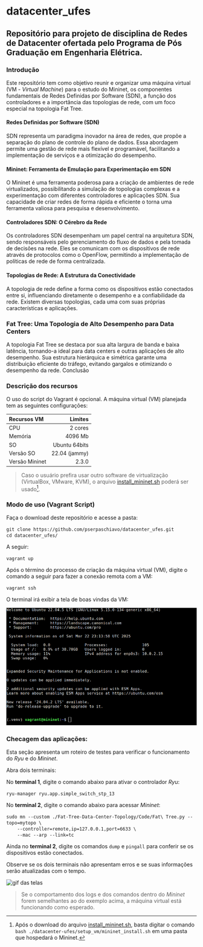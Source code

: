 # datacenter_ufes
## Repositório para projeto de disciplina de Redes de Datacenter ofertada pelo Programa de Pós Graduação em Engenharia Elétrica.

### **Introdução**

Este repositório tem como objetivo reunir e organizar uma máquina virtual (VM - *Virtual Machine*) para o estudo do Mininet, os componentes fundamentais de Redes Definidas por Software (SDN), a função dos controladores e a importância das topologias de rede, com um foco especial na topologia Fat Tree.

#### Redes Definidas por Software (SDN)

SDN representa um paradigma inovador na área de redes, que propõe a separação do plano de controle do plano de dados. Essa abordagem permite uma gestão de rede mais flexível e programável, facilitando a implementação de serviços e a otimização do desempenho.

#### Mininet: Ferramenta de Emulação para Experimentação em SDN

O Mininet é uma ferramenta poderosa para a criação de ambientes de rede virtualizados, possibilitando a simulação de topologias complexas e a experimentação com diferentes controladores e aplicações SDN. Sua capacidade de criar redes de forma rápida e eficiente o torna uma ferramenta valiosa para pesquisa e desenvolvimento.

#### Controladores SDN: O Cérebro da Rede

Os controladores SDN desempenham um papel central na arquitetura SDN, sendo responsáveis pelo gerenciamento do fluxo de dados e pela tomada de decisões na rede. Eles se comunicam com os dispositivos de rede através de protocolos como o OpenFlow, permitindo a implementação de políticas de rede de forma centralizada.

#### Topologias de Rede: A Estrutura da Conectividade

A topologia de rede define a forma como os dispositivos estão conectados entre si, influenciando diretamente o desempenho e a confiabilidade da rede. Existem diversas topologias, cada uma com suas próprias características e aplicações.

### Fat Tree: Uma Topologia de Alto Desempenho para Data Centers

A topologia Fat Tree se destaca por sua alta largura de banda e baixa latência, tornando-a ideal para data centers e outras aplicações de alto desempenho. Sua estrutura hierárquica e simétrica garante uma distribuição eficiente do tráfego, evitando gargalos e otimizando o desempenho da rede.
Conclusão

### **Descrição dos recursos**

O uso do script do Vagrant é opcional. A máquina virtual (VM) planejada tem as seguintes configurações:

|Recursos VM    |Limites        |
|:--------------|--------------:|
|CPU   	        |2 cores   	    |
|Memória	    |4096 Mb        |
|SO   	        |Ubuntu 64bits 	|
|Versão	SO      |22.04 (jammy) 	|
|Versão	Mininet |2.3.0       	|


> Caso o usuário prefira usar outro software de virtualização (VirtualBox, VMware, KVM), o arquivo [install_mininet.sh](https://github.com/pserpaschiavo/datacenter_ufes/blob/main/setup_vm/mininet_install.sh) poderá ser usado[^*].

### **Modo de uso (Vagrant Script)**

Faça o download deste repositório e acesse a pasta:


```
git clone https://github.com/pserpaschiavo/datacenter_ufes.git
cd datacenter_ufes/
```

A seguir:

```
vagrant up
```

Após o término do processo de criação da máquina virtual (VM), digite o comando a seguir para fazer a conexão remota com a VM:

```
vagrant ssh
```

O terminal irá exibir a tela de boas vindas da VM:

![vm_welcome_screen](/assets/images/welcome.png)


### **Checagem das aplicações:**

Esta seção apresenta um roteiro de testes para verificar o funcionamento do *Ryu* e do *Mininet*.

Abra dois terminais:

No **terminal 1**, digite o comando abaixo para ativar o controlador *Ryu*: 
```
ryu-manager ryu.app.simple_switch_stp_13
```

No **terminal 2**, digite o comando abaixo para acessar *Mininet*:

```
sudo mn --custom ./Fat-Tree-Data-Center-Topology/Code/Fat\ Tree.py --topo=mytopo \
    --controller=remote,ip=127.0.0.1,port=6633 \
    --mac --arp --link=tc
```

Ainda no **terminal 2**, digite os comandos `dump` e `pingall` para conferir se os dispositivos estão conectados.

Observe se os dois terminais não apresentam erros e se suas informações serão atualizadas com o tempo.

![gif das telas](https://github.com/pserpaschiavo/datacenter_ufes/blob/main/assets/gif/mininet.gif)


> Se o comportamento dos logs e dos comandos dentro do *Mininet* forem semelhantes ao do exemplo acima, a máquina virtual está funcionando como esperado.


[^*]: Após o download do arquivo [install_mininet.sh](https://github.com/pserpaschiavo/datacenter_ufes/blob/main/setup_vm/mininet_install.sh), basta digitar o comando `bash ./datacenter-ufes/setup_vm/mininet_install.sh` em uma pasta que hospedará o Mininet.